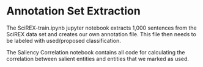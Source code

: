 # Annotation Set Extraction

The SciREX-train.ipynb jupyter notebook extracts 1,000 sentences from the SciREX data set and creates our own annotation file. This file then needs to be labeled with used/proposed classification.

The Saliency Correlation notebook contains all code for calculating the correlation between salient entities and entities that we marked as used.